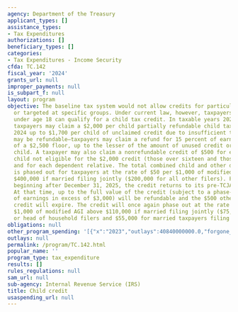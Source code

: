 ```yaml
---
agency: Department of the Treasury
applicant_types: []
assistance_types:
- Tax Expenditures
authorizations: []
beneficiary_types: []
categories:
- Tax Expenditures - Income Security
cfda: TC.142
fiscal_year: '2024'
grants_url: null
improper_payments: null
is_subpart_f: null
layout: program
objective: The baseline tax system would not allow credits for particular activities
  or targeted at specific groups. Under current law, however, taxpayers with children
  under age 18 can qualify for a child tax credit. In taxable years 2022 through 2025,
  taxpayers may claim a $2,000 per child partially refundable child tax credit. In
  2024 up to $1,700 per child of unclaimed credit due to insufficient tax liability
  may be refundable—taxpayers may claim a refund for 15 percent of earnings in excess
  of a $2,500 floor, up to the lesser of the amount of unused credit or $1,700 per
  child. A taxpayer may also claim a nonrefundable credit of $500 for each qualifying
  child not eligible for the $2,000 credit (those over sixteen and those without SSNs)
  and for each dependent relative. The total combined child and other dependent credit
  is phased out for taxpayers at the rate of $50 per $1,000 of modified AGI above
  $400,000 if married filing jointly ($200,000 for all other filers). For tax years
  beginning after December 31, 2025, the credit returns to its pre-TCJA value of $1,000.
  At that time, up to the full value of the credit (subject to a phase-in of 15 percent
  of earnings in excess of $3,000) will be refundable and the $500 other dependent
  credit will expire. The credit will once again phase out at the rate of $50 per
  $1,000 of modified AGI above $110,000 if married filing jointly ($75,000 for single
  or head of household filers and $55,000 for married taxpayers filing separately).
obligations: null
other_program_spending: '[{"x":"2023","outlays":40840000000.0,"forgone_revenue":67520000000.0},{"x":"2024","outlays":44310000000.0,"forgone_revenue":24150000000.0},{"x":"2025","outlays":45410000000.0,"forgone_revenue":60930000000.0}]'
outlays: null
permalink: /program/TC.142.html
popular_name: ''
program_type: tax_expenditure
results: []
rules_regulations: null
sam_url: null
sub-agency: Internal Revenue Service (IRS)
title: Child credit
usaspending_url: null
---
```

